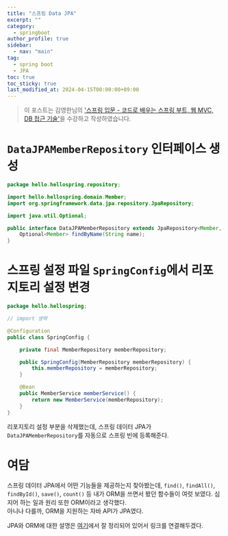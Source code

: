 ```yaml
---
title: "스프링 Data JPA"
excerpt: ""
category: 
  - springboot
author_profile: true
sidebar:
  - nav: "main" 
tag:
  - spring boot
  - JPA
toc: true
toc_sticky: true
last_modified_at: 2024-04-15T00:00:00+09:00
---
```


> 이 포스트는 김영한님의 ['스프링 입문 - 코드로 배우는 스프링 부트, 웹 MVC, DB 접근 기술'](https://www.inflearn.com/course/%EC%8A%A4%ED%94%84%EB%A7%81-%EC%9E%85%EB%AC%B8-%EC%8A%A4%ED%94%84%EB%A7%81%EB%B6%80%ED%8A%B8/dashboard)을 수강하고 작성하였습니다.

# `DataJPAMemberRepository` 인터페이스 생성
```java
package hello.hellospring.repository;

import hello.hellospring.domain.Member;
import org.springframework.data.jpa.repository.JpaRepository;

import java.util.Optional;

public interface DataJPAMemberRepository extends JpaRepository<Member, Long>, MemberRepository {
    Optional<Member> findByName(String name);
}
```

# 스프링 설정 파일 `SpringConfig`에서 리포지토리 설정 변경
```java
package hello.hellospring;

// import 생략

@Configuration
public class SpringConfig {

    private final MemberRepository memberRepository;

    public SpringConfig(MemberRepository memberRepository) {
        this.memberRepository = memberRepository;
    }

    @Bean
    public MemberService memberService() {
        return new MemberService(memberRepository);
    }
}
```

리포지토리 설정 부분을 삭제했는데, 스프링 데이터 JPA가 `DataJPAMemberRepository`를 자동으로 스프링 빈에 등록해준다.

# 여담
스프링 데이터 JPA에서 어떤 기능들을 제공하는지 찾아봤는데, `find()`, `findAll()`, `findById()`, `save()`, `count()` 등 내가 ORM을 쓰면서 봤던 함수들이 여럿 보였다. 심지어 하는 일과 원리 또한 ORM이라고 생각했다.  
아니나 다를까, ORM을 지원하는 자바 API가 JPA였다.

JPA와 ORM에 대한 설명은 [여기](https://me-analyzingdata.tistory.com/entry/Spring-JPA-ORM%EA%B3%BC-JPA)에서 잘 정리되어 있어서 링크를 연결해두겠다.
